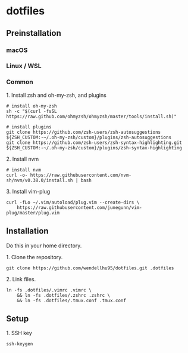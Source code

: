 # dotfiles

## Preinstallation

### macOS

### Linux / WSL

### Common

1\. Install zsh and oh-my-zsh, and plugins

```shell
# install oh-my-zsh
sh -c "$(curl -fsSL https://raw.github.com/ohmyzsh/ohmyzsh/master/tools/install.sh)"

# install plugins
git clone https://github.com/zsh-users/zsh-autosuggestions ${ZSH_CUSTOM:-~/.oh-my-zsh/custom}/plugins/zsh-autosuggestions
git clone https://github.com/zsh-users/zsh-syntax-highlighting.git ${ZSH_CUSTOM:-~/.oh-my-zsh/custom}/plugins/zsh-syntax-highlighting
```

2\. Install nvm

```
# install nvm
curl -o- https://raw.githubusercontent.com/nvm-sh/nvm/v0.38.0/install.sh | bash
```

3\. Install vim-plug

```shell
curl -fLo ~/.vim/autoload/plug.vim --create-dirs \
    https://raw.githubusercontent.com/junegunn/vim-plug/master/plug.vim
```


## Installation

Do this in your home directory.

1\. Clone the repository.

```shell
git clone https://github.com/wendellhu95/dotfiles.git .dotfiles
```

2\. Link files.

```shell
ln -fs .dotfiles/.vimrc .vimrc \
	&& ln -fs .dotfiles/.zshrc .zshrc \
	&& ln -fs .dotfiles/.tmux.conf .tmux.conf
```

## Setup

1\. SSH key

```shell
ssh-keygen
```
